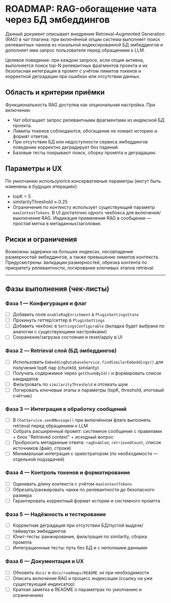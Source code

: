 # ROADMAP: RAG-обогащение чата через БД эмбеддингов

Данный документ описывает внедрение Retrieval-Augmented Generation (RAG) в чат плагина: при включённой опции система выполняет поиск релевантных чанков из локальной индексированной БД эмбеддингов и дополняет ими запрос пользователя перед обращением к LLM.

Целевое поведение: при каждом запросе, если опция активна, выполняется поиск top-N релевантных фрагментов проекта и их безопасная интеграция в промпт с учётом лимитов токенов и корректной деградации при ошибках или отсутствии данных.

## Область и критерии приёмки
Функциональность RAG доступна как опциональная настройка. При включении:
- Чат обогащает запрос релевантными фрагментами из индексной БД проекта.
- Лимиты токенов соблюдаются, обогащение не ломает историю и формат ответов.
- При отсутствии БД или недоступности сервиса эмбеддингов поведение корректно деградирует без падений.
- Базовые тесты покрывают поиск, сборку промпта и деградацию.

## Параметры и UX
По умолчанию используются консервативные параметры (могут быть изменены в будущих итерациях):
- topK = 5
- similarityThreshold ≈ 0.25
- Ограничение по контексту использует существующий параметр `maxContextTokens`.
В UI достаточно одного чекбокса для включения/выключения RAG. Индикация применения RAG в сообщении — простая метка в метаданных/заголовке.

## Риски и ограничения
Возможны задержки на больших индексах, несовпадение размерностей эмбеддингов, а также превышение лимитов контекста. Предусмотрены: валидации размерностей, обрезка контента по приоритету релевантности, логирование ключевых этапов retrieval.

---

## Фазы выполнения (чек-листы)

### Фаза 1 — Конфигурация и флаг
- [ ] Добавить поле `enableRagEnrichment` в `PluginSettingsState`
- [ ] Прокинуть геттер/сеттер в `PluginSettings`
- [ ] Добавить чекбокс в `SettingsConfigurable` (вкладка будет выбрана по аналогии с существующими настройками)
- [ ] Сохранение/загрузка состояния и reset/apply в UI

### Фаза 2 — Retrieval слой (БД эмбеддингов)
- [ ] Использовать `EmbeddingDatabaseService.findSimilarEmbeddings()` для получения topK пар (chunkId, similarity)
- [ ] Получать содержимое через `getChunkById()` и формировать список кандидатов
- [ ] Фильтровать по `similarityThreshold` и отсекать шум
- [ ] Логировать ключевые этапы и параметры (topK, threshold, итоговый счётчик)

### Фаза 3 — Интеграция в обработку сообщений
- [ ] В `ChatService.sendMessage()` при включённом флаге выполнять retrieval перед обращением к LLM
- [ ] Собрать расширенный промпт: системное сообщение с правилами + блок "Retrieved context" + исходный вопрос
- [ ] Пробросить метаданные ответа: `ragEnabled`, `retrievedCount`, список источников (файл, строки)
- [ ] Минимальная интеграция с оркестратором (по необходимости — отдельной подзадачей)

### Фаза 4 — Контроль токенов и форматирование
- [ ] Оценивать длину контекста с учётом `maxContextTokens`
- [ ] Обрезать/ранжировать чанки по релевантности до безопасного размера
- [ ] Гарантировать корректный формат истории и системного промпта

### Фаза 5 — Надёжность и тестирование
- [ ] Корректная деградация при отсутствии БД/пустой выдаче/таймаутах эмбеддингов
- [ ] Юнит-тесты: ранжирование, фильтрация по similarity, сборка промпта
- [ ] Интеграционные тесты: путь без БД и с неполными данными

### Фаза 6 — Документация и UX
- [ ] Обновить `docs/` и `docs/roadmaps/README.md` при необходимости
- [ ] Описать включение RAG и процесс индексации (ссылку на уже существующий индексатор)
- [ ] Краткая заметка в README о параметрах по умолчанию и ограничениях
